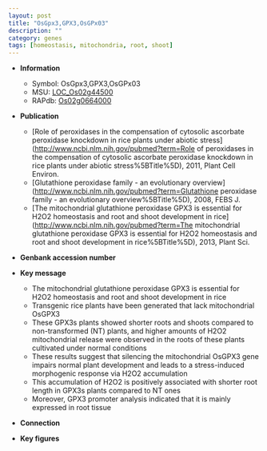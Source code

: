 ```yaml
---
layout: post
title: "OsGpx3,GPX3,OsGPx03"
description: ""
category: genes
tags: [homeostasis, mitochondria, root, shoot]
---
```


* **Information**  
    + Symbol: OsGpx3,GPX3,OsGPx03  
    + MSU: [LOC_Os02g44500](http://rice.plantbiology.msu.edu/cgi-bin/ORF_infopage.cgi?orf=LOC_Os02g44500)  
    + RAPdb: [Os02g0664000](http://rapdb.dna.affrc.go.jp/viewer/gbrowse_details/irgsp1?name=Os02g0664000)  

* **Publication**  
    + [Role of peroxidases in the compensation of cytosolic ascorbate peroxidase knockdown in rice plants under abiotic stress](http://www.ncbi.nlm.nih.gov/pubmed?term=Role of peroxidases in the compensation of cytosolic ascorbate peroxidase knockdown in rice plants under abiotic stress%5BTitle%5D), 2011, Plant Cell Environ.
    + [Glutathione peroxidase family - an evolutionary overview](http://www.ncbi.nlm.nih.gov/pubmed?term=Glutathione peroxidase family - an evolutionary overview%5BTitle%5D), 2008, FEBS J.
    + [The mitochondrial glutathione peroxidase GPX3 is essential for H2O2 homeostasis and root and shoot development in rice](http://www.ncbi.nlm.nih.gov/pubmed?term=The mitochondrial glutathione peroxidase GPX3 is essential for H2O2 homeostasis and root and shoot development in rice%5BTitle%5D), 2013, Plant Sci.

* **Genbank accession number**  

* **Key message**  
    + The mitochondrial glutathione peroxidase GPX3 is essential for H2O2 homeostasis and root and shoot development in rice
    + Transgenic rice plants have been generated that lack mitochondrial OsGPX3
    + These GPX3s plants showed shorter roots and shoots compared to non-transformed (NT) plants, and higher amounts of H2O2 mitochondrial release were observed in the roots of these plants cultivated under normal conditions
    + These results suggest that silencing the mitochondrial OsGPX3 gene impairs normal plant development and leads to a stress-induced morphogenic response via H2O2 accumulation
    + This accumulation of H2O2 is positively associated with shorter root length in GPX3s plants compared to NT ones
    + Moreover, GPX3 promoter analysis indicated that it is mainly expressed in root tissue

* **Connection**  

* **Key figures**  


